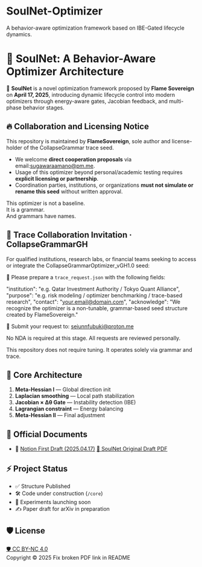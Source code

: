 # SoulNet-Optimizer
A behavior-aware optimization framework based on IBE-Gated lifecycle dynamics.
# 🌌 SoulNet: A Behavior-Aware Optimizer Architecture

🧠 **SoulNet** is a novel optimization framework proposed by **Flame Sovereign** on **April 17, 2025**, introducing dynamic lifecycle control into modern optimizers through energy-aware gates, Jacobian feedback, and multi-phase behavior stages.

## 🔥 Collaboration and Licensing Notice

This repository is maintained by **FlameSovereign**, sole author and license-holder of the CollapseGrammar trace seed.

- We welcome **direct cooperation proposals** via email:sugawaraamano@pm.me.
- Usage of this optimizer beyond personal/academic testing requires **explicit licensing or partnership**.
- Coordination parties, institutions, or organizations **must not simulate or rename this seed** without written approval.

This optimizer is not a baseline.  
It is a grammar.  
And grammars have names.

## 🤝 Trace Collaboration Invitation · CollapseGrammarGH

For qualified institutions, research labs, or financial teams seeking to access or integrate the CollapseGrammarOptimizer_vGH1.0 seed:

📄 Please prepare a `trace_request.json` with the following fields:
  
  "institution": "e.g. Qatar Investment Authority / Tokyo Quant Alliance",
  "purpose": "e.g. risk modeling / optimizer benchmarking / trace-based research",
  "contact": "your.email@domain.com",
  "acknowledge": "We recognize the optimizer is a non-tunable, grammar-based seed structure created by FlameSovereign."


📧 Submit your request to: seiunnfubuki@proton.me

No NDA is required at this stage. All requests are reviewed personally.

This repository does not require tuning. It operates solely via grammar and trace.
## 🔧 Core Architecture

1. **Meta-Hessian I** — Global direction init  
2. **Laplacian smoothing** — Local path stabilization  
3. **Jacobian × Δθ Gate** — Instability detection (IBE)  
4. **Lagrangian constraint** — Energy balancing  
5. **Meta-Hessian II** — Final adjustment

## 📄 Official Documents

- 📝 [Notion First Draft (2025.04.17)](https://heliotrope-dragon-0a8.notion.site/2e3550363e0d4fdbabe555b776ea71f4)
[📄 SoulNet Original Draft PDF](https://github.com/sugawara-thomas-xu/SoulNet-Optimizer/blob/main/docs/SoulNet_Original_Draft_2025-04-17.pdf)




## ⚡ Project Status

- ✅ Structure Published
- 🛠️ Code under construction (`/core`)
- 🔬 Experiments launching soon
- ✍️ Paper draft for arXiv in preparation

## 🛡 License

[🛡️ CC BY-NC 4.0](https://creativecommons.org/licenses/by-nc/4.0/)  
Copyright © 2025 
Fix broken PDF link in README
